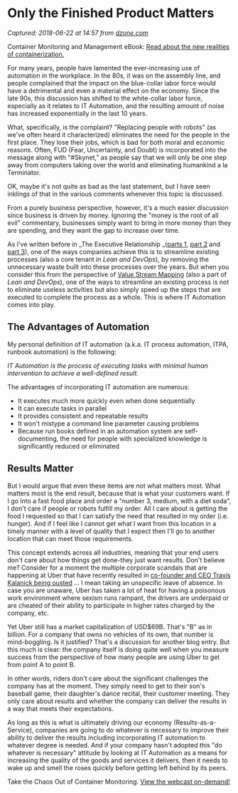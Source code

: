 # Only the Finished Product Matters

_Captured: 2018-06-22 at 14:57 from [dzone.com](https://dzone.com/articles/only-the-finished-product-matters?edition=383245&utm_source=Zone%20Newsletter&utm_medium=email&utm_campaign=performance%202018-06-22)_

Container Monitoring and Management eBook: [Read about the new realities of containerization.](https://dzone.com/go?i=291440&u=https%3A%2F%2Fwww.ca.com%2Fus%2Fcollateral%2Febook%2Fcontainer-monitoring-and-management.html%3Fcid%3DNA-DSP-APM-AEJ-000195-00001663-000000492%26utm_medium%3Donlineads_onl-dsp%26utm_source%3Ddzone%26utm_campaign%3Dddc_apmsaas_acquire%26utm_content%3Dna_eb1-container-monitoring-mgmt-articlepreroll%26mrm%3D)

For many years, people have lamented the ever-increasing use of automation in the workplace. In the 80s, it was on the assembly line, and people complained that the impact on the blue-collar labor force would have a detrimental and even a material effect on the economy. Since the late 90s, this discussion has shifted to the white-collar labor force, especially as it relates to IT Automation, and the resulting amount of noise has increased exponentially in the last 10 years.

What, specifically, is the complaint? "Replacing people with robots" (as we've often heard it characterized) eliminates the need for the people in the first place. They lose their jobs, which is bad for both moral and economic reasons. Often, FUD (Fear, Uncertainty, and Doubt) is incorporated into the message along with "#Skynet," as people say that we will only be one step away from computers taking over the world and eliminating humankind a la Terminator.

OK, maybe it's not quite as bad as the last statement, but I have seen inklings of that in the various comments whenever this topic is discussed.

From a purely business perspective, however, it's a much easier discussion since business is driven by money. Ignoring the "money is the root of all evil" commentary, businesses simply want to bring in more money than they are spending, and they want the gap to increase over time.

As I've written before in _The Executive Relationship _([parts 1](http://larrysalomon.blogspot.com/2012/03/executive-relationship-part-1-of-3.html), [part 2](http://larrysalomon.blogspot.com/2012/03/executive-relationship-part-2-of-3.html) and [part 3](http://larrysalomon.blogspot.com/2012/04/executive-relationship-part-3-of-3.html)), one of the ways companies achieve this is to streamline existing processes (also a core tenant in _Lean and DevOps_), by removing the unnecessary waste built into these processes over the years. But when you consider this from the perspective of [Value Stream Mapping](https://en.wikipedia.org/wiki/Value_stream_mapping) (also a part of _Lean and DevOps_), one of the ways to streamline an existing process is not to eliminate useless activities but also simply speed up the steps that are executed to complete the process as a whole. This is where IT Automation comes into play.

## **The Advantages of Automation**

My personal definition of IT automation (a.k.a. IT process automation, ITPA, runbook automation) is the following:

_IT Automation is the process of executing tasks with minimal human intervention to achieve a well-defined result._

The advantages of incorporating IT automation are numerous:

  * It executes much more quickly even when done sequentially
  * It can execute tasks in parallel
  * It provides consistent and repeatable results
  * It won't mistype a command line parameter causing problems
  * Because run books defined in an automation system are self-documenting, the need for people with specialized knowledge is significantly reduced or eliminated

## **Results Matter**

But I would argue that even these items are not what matters most. What matters most is the end result, because that is what your customers want. If I go into a fast food place and order a "number 3, medium, with a diet soda", I don't care if people or robots fulfill my order. All I care about is getting the food I requested so that I can satisfy the need that resulted in my order (i.e. hunger). And if I feel like I cannot get what I want from this location in a timely manner with a level of quality that I expect then I'll go to another location that can meet those requirements.

This concept extends across all industries, meaning that your end users don't care about how things get done-they just want results. Don't believe me? Consider for a moment the multiple corporate scandals that are happening at Uber that have recently resulted in [co-founder and CEO Travis Kalanick being ousted](https://techcrunch.com/2017/06/13/no-acting-ceo-at-uber-no-problem/) ... I mean taking an unspecific leave of absence. In case you are unaware, Uber has taken a lot of heat for having a poisonous work environment where sexism runs rampant, the drivers are underpaid or are cheated of their ability to participate in higher rates charged by the company, etc.

Yet Uber still has a market capitalization of USD$69B. That's "B" as in billion. For a company that owns no vehicles of its own, that number is mind-boggling. Is it justified? That's a discussion for another blog entry. But this much is clear: the company itself is doing quite well when you measure success from the perspective of how many people are using Uber to get from point A to point B.

In other words, riders don't care about the significant challenges the company has at the moment. They simply need to get to their son's baseball game, their daughter's dance recital, their customer meeting. They only care about results and whether the company can deliver the results in a way that meets their expectations.

As long as this is what is ultimately driving our economy (Results-as-a-Service), companies are going to do whatever is necessary to improve their ability to deliver the results including incorporating IT automation to whatever degree is needed. And if your company hasn't adopted this "do whatever is necessary" attitude by looking at IT Automation as a means for increasing the quality of the goods and services it delivers, then it needs to wake up and smell the roses quickly before getting left behind by its peers.

Take the Chaos Out of Container Monitoring. [View the webcast on-demand!](https://dzone.com/go?i=291441&u=https%3A%2F%2Fwww.ca.com%2Fus%2Fcompany%2Fevents%2Fwebcasts%2Fapplication-performance-monitoring-and-management.html%3Fcommid%3D286663%26cid%3DNA-DSP-APM-AEJ-000195-00001663-000000493%26utm_medium%3Donlineads_onl-dsp%26utm_source%3Ddzone%26utm_campaign%3Dddc_apmsaas_acquire%26utm_content%3Dna_webcast1-apm-taming-chaos-articlepostroll%26mrm%3D)
